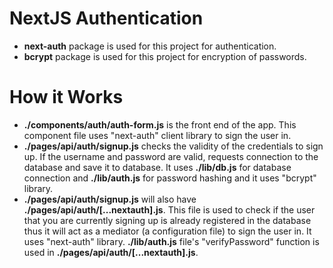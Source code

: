 # NextJS Authentication
- **next-auth** package is used for this project for authentication.
- **bcrypt** package is used for this project for encryption of passwords.

# How it Works
- **./components/auth/auth-form.js** is the front end of the app. This component file uses "next-auth" client library to sign the user in.
- **./pages/api/auth/signup.js** checks the validity of the credentials to sign up. If the username and password are valid, requests connection to the database and save it to database. It uses **./lib/db.js** for database connection and **./lib/auth.js** for password hashing and it uses "bcrypt" library.
- **./pages/api/auth/signup.js** will also have **./pages/api/auth/[...nextauth].js**. This file is used to check if the user that you are currently signing up is already registered in the database thus it will act as a mediator (a configuration file) to sign the user in. It uses "next-auth" library. **./lib/auth.js** file's "verifyPassword" function is used in **./pages/api/auth/[...nextauth].js**.